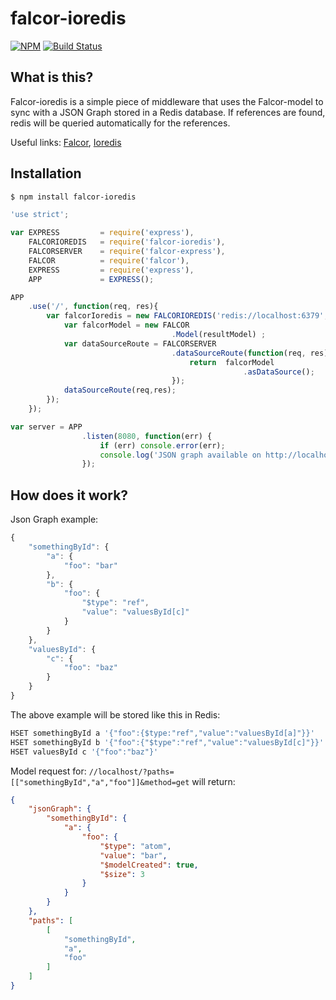 # falcor-ioredis 

[![NPM](https://img.shields.io/npm/v/falcor-ioredis.svg)](https://www.npmjs.com/package/falcor-ioredis)
[![Build Status](https://travis-ci.org/kubrickology/falcor-ioredis.svg)](https://travis-ci.org/kubrickology/falcor-ioredis)

## What is this?
Falcor-ioredis is a simple piece of middleware that uses the Falcor-model to sync with a JSON Graph stored in a Redis database. If references are found, redis will be queried automatically for the references.

Useful links: [Falcor](http://netflix.github.io/falcor), [Ioredis](https://github.com/luin/ioredis)


## Installation

```bash
$ npm install falcor-ioredis
```

```js
'use strict';

var EXPRESS         = require('express'),
    FALCORIOREDIS   = require('falcor-ioredis'),
    FALCORSERVER    = require('falcor-express'),
    FALCOR          = require('falcor'),
    EXPRESS         = require('express'),
    APP             = EXPRESS();

APP
    .use('/', function(req, res){
        var falcorIoredis = new FALCORIOREDIS('redis://localhost:6379', req, function(resultModel){
            var falcorModel = new FALCOR
                                    .Model(resultModel) ;
            var dataSourceRoute = FALCORSERVER
                                    .dataSourceRoute(function(req, res) {
                                        return  falcorModel
                                                    .asDataSource();
                                    });
            dataSourceRoute(req,res);
        });
    });

var server = APP
                .listen(8080, function(err) {
                    if (err) console.error(err);
                    console.log('JSON graph available on http://localhost:80');
                });
```

## How does it work?
Json Graph example:
```js
{
    "somethingById": {
        "a": {
            "foo": "bar"
        },
        "b": {
            "foo": {
                "$type": "ref",
                "value": "valuesById[c]"
            }
        }
    },
    "valuesById": {
        "c": {
            "foo": "baz"
        }
    }
}
```

The above example will be stored like this in Redis:
```bash
HSET somethingById a '{"foo":{$type:"ref","value":"valuesById[a]"}}'
HSET somethingById b '{"foo":{"$type":"ref","value":"valuesById[c]"}}'
HSET valuesById c '{"foo":"baz"}'
```

Model request for: `//localhost/?paths=[["somethingById","a","foo"]]&method=get` will return:
```json
{
    "jsonGraph": {
        "somethingById": {
            "a": {
                "foo": {
                    "$type": "atom",
                    "value": "bar",
                    "$modelCreated": true,
                    "$size": 3
                }
            }
        }
    },
    "paths": [
        [
            "somethingById",
            "a",
            "foo"
        ]
    ]
}
```
